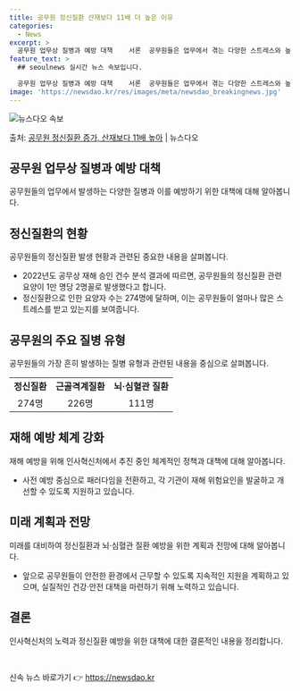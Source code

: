 ```yaml
---
title: 공무원 정신질환 산재보다 11배 더 높은 이유
categories:
  - News
excerpt: >
  공무원 업무상 질병과 예방 대책    서론  공무원들은 업무에서 겪는 다양한 스트레스와 높은 책임감으로 인해…
feature_text: >
  ## seoulnews 실시간 뉴스 속보입니다.

  공무원 업무상 질병과 예방 대책    서론  공무원들은 업무에서 겪는 다양한 스트레스와 높은 책임감으로 인해…
image: 'https://newsdao.kr/res/images/meta/newsdao_breakingnews.jpg'
---
```


![뉴스다오 속보](https://newsdao.kr/res/images/meta/newsdao_breakingnews.jpg)

<p>출처: <a href="https://newsdao.kr/4364" rel="dofollow">공무원 정신질환 증가, 산재보다 11배 높아</a> | 뉴스다오</p>

<h2 data-ke-size="size26">공무원 업무상 질병과 예방 대책</h2>
<p data-ke-size="size16">공무원들의 업무에서 발생하는 다양한 질병과 이를 예방하기 위한 대책에 대해 알아봅니다.</p>

<h2 data-ke-size="size24">정신질환의 현황</h2>
<p data-ke-size="size16">공무원들의 정신질환 발생 현황과 관련된 중요한 내용을 살펴봅니다.</p>
<ul>
  <li>2022년도 공무상 재해 승인 건수 분석 결과에 따르면, 공무원들의 정신질환 관련 요양이 1만 명당 2명꼴로 발생했다고 합니다.</li>
  <li>정신질환으로 인한 요양자 수는 274명에 달하며, 이는 공무원들이 얼마나 많은 스트레스를 받고 있는지를 보여줍니다.</li>
</ul>

<h2 data-ke-size="size24">공무원의 주요 질병 유형</h2>
<p data-ke-size="size16">공무원들의 가장 흔히 발생하는 질병 유형과 관련된 내용을 중심으로 살펴봅니다.</p>
<table>
  <tr>
    <td style="text-align: center; height: 17px;"><b>정신질환</b></td>
    <td style="text-align: center; height: 17px;"><b>근골격계질환</b></td>
    <td style="text-align: center; height: 17px;"><b>뇌·심혈관 질환</b></td>
  </tr>
  <tr>
    <td style="text-align: center; height: 17px;">274명</td>
    <td style="text-align: center; height: 17px;">226명</td>
    <td style="text-align: center; height: 17px;">111명</td>
  </tr>
</table>

<h2 data-ke-size="size24">재해 예방 체계 강화</h2>
<p data-ke-size="size16">재해 예방을 위해 인사혁신처에서 추진 중인 체계적인 정책과 대책에 대해 알아봅니다.</p>
<ul>
  <li>사전 예방 중심으로 패러다임을 전환하고, 각 기관이 재해 위험요인을 발굴하고 개선할 수 있도록 지원하고 있습니다.</li>
</ul>

<h2 data-ke-size="size24">미래 계획과 전망</h2>
<p data-ke-size="size16">미래를 대비하여 정신질환과 뇌·심혈관 질환 예방을 위한 계획과 전망에 대해 알아봅니다.</p>
<ul>
  <li>앞으로 공무원들이 안전한 환경에서 근무할 수 있도록 지속적인 지원을 계획하고 있으며, 실질적인 건강·안전 대책을 마련하기 위해 노력하고 있습니다.</li>
</ul>

<h2 data-ke-size="size24">결론</h2>
<p data-ke-size="size16">인사혁신처의 노력과 정신질환 예방을 위한 대책에 대한 결론적인 내용을 정리합니다.</p>

<p data-ke-size="size16">&nbsp;</p> 

신속 뉴스 바로가기 👉 <a href="https://newsdao.kr" rel="dofollow">https://newsdao.kr</a>


